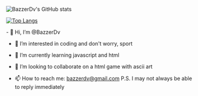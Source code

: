 <thead>

![BazzerDv's GitHub stats](https://github-readme-stats.vercel.app/api?username=BazzerDv&show_icons=true)

[![Top Langs](https://github-readme-stats.vercel.app/api/top-langs/?username=BazzerDv)](https://github.com/BazzerDv/github-readme-stats)

</thead>
- 👋 Hi, I’m @BazzerDv

- 👀 I’m interested in coding and don't worry, sport

- 🌱 I’m currently learning javascript and html

- 💞️ I’m looking to collaborate on a html game with ascii art

- 📫 How to reach me: bazzerdv@gmail.com  P.S. I may not always be able to reply immediately

<!---
BazzerDv/BazzerDv is a ✨ special ✨ repository because its `README.md` (this file) appears on your GitHub profile.
You can click the Preview link to take a look at your changes.
--->
